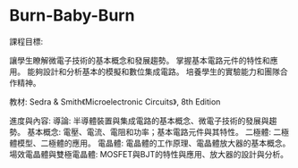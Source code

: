# Burn-Baby-Burn
課程目標:

讓學生瞭解微電子技術的基本概念和發展趨勢。
掌握基本電路元件的特性和應用。
能夠設計和分析基本的模擬和數位集成電路。
培養學生的實驗能力和團隊合作精神。


教材: Sedra & Smith《Microelectronic Circuits》, 8th Edition

進度與內容:
導論: 半導體裝置與集成電路的基本概念、微電子技術的發展與趨勢。
基本概念: 電壓、電流、電阻和功率；基本電路元件與其特性。
二極體: 二極體模型、二極體的應用。
電晶體: 電晶體的工作原理、電晶體放大器的基本概念。
場效電晶體與雙極電晶體: MOSFET與BJT的特性與應用、放大器的設計與分析。

